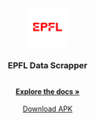 
<p align="center">
  <a href="https://github.com/itsnitinsworld/MovieDB-Android/">
    <img src="images/logo.png" alt="Logo" width="80" height="80">
  </a>


  <h3 align="center">EPFL Data Scrapper</h3>

  <p align="center">
    <br />
    <a href="https://github.com/nitink133/epfl-people/blob/master/README.md"><strong>Explore the docs »</strong></a>
    <br />
    <br />
     <a href="https://drive.google.com/file/d/1BHVl38ya9MP2CF99slEo9tDiA648HJL-/view?usp=sharing">Download APK</a>

